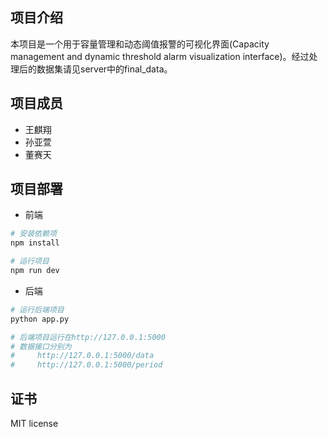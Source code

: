 ## 项目介绍

本项目是一个用于容量管理和动态阈值报警的可视化界面(Capacity management and dynamic threshold alarm visualization interface)。经过处理后的数据集请见server中的final_data。

## 项目成员
* 王麒翔
* 孙亚萱
* 董赛天

## 项目部署
* 前端
```bash
# 安装依赖项
npm install

# 运行项目
npm run dev

```

* 后端
```bash
# 运行后端项目
python app.py

# 后端项目运行在http://127.0.0.1:5000
# 数据接口分别为
#     http://127.0.0.1:5000/data 
#     http://127.0.0.1:5000/period
```

## 证书

MIT license